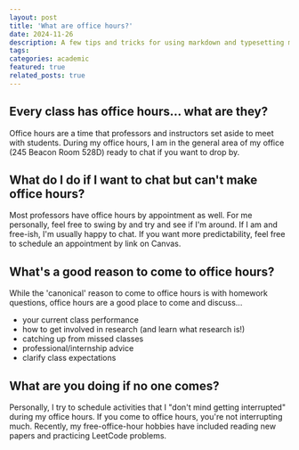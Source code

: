 ```yaml
---
layout: post
title: 'What are office hours?'
date: 2024-11-26
description: A few tips and tricks for using markdown and typesetting math
tags: 
categories: academic
featured: true
related_posts: true
---
```


## Every class has office hours... what are they?

Office hours are a time that professors and instructors set aside to meet with students. During my office hours, I am in the general area of my office (245 Beacon Room 528D) ready to chat if you want to drop by.

## What do I do if I want to chat but can't make office hours?

Most professors have office hours by appointment as well. For me personally, feel free to swing by and try and see if I'm around. If I am and free-ish, I'm usually happy to chat. If you want more predictability, feel free to schedule an appointment by link on Canvas.

## What's a good reason to come to office hours?

While the 'canonical' reason to come to office hours is with homework questions, office hours are a good place to come and discuss...
* your current class performance
* how to get involved in research (and learn what research is!)
* catching up from missed classes
* professional/internship advice
* clarify class expectations


## What are you doing if no one comes?

Personally, I try to schedule activities that I "don't mind getting interrupted" during my office hours. If you come to office hours, you're not interrupting much. Recently, my free-office-hour hobbies have included reading new papers and practicing LeetCode problems. 
